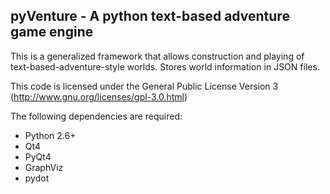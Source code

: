 pyVenture - A python text-based adventure game engine
-----------------------------------------------------

This is a generalized framework that allows construction and playing of text-based-adventure-style worlds. Stores world information in JSON files.

This code is licensed under the General Public License Version 3 (http://www.gnu.org/licenses/gpl-3.0.html)

The following dependencies are required:
* Python 2.6+
* Qt4
* PyQt4
* GraphViz
* pydot
